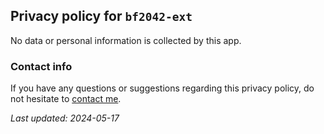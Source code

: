 ## Privacy policy for `bf2042-ext`

No data or personal information is collected by this app.

### Contact info

If you have any questions or suggestions regarding this privacy policy, do not hesitate to [contact me](https://github.com/rshaker).

*Last updated: 2024-05-17*